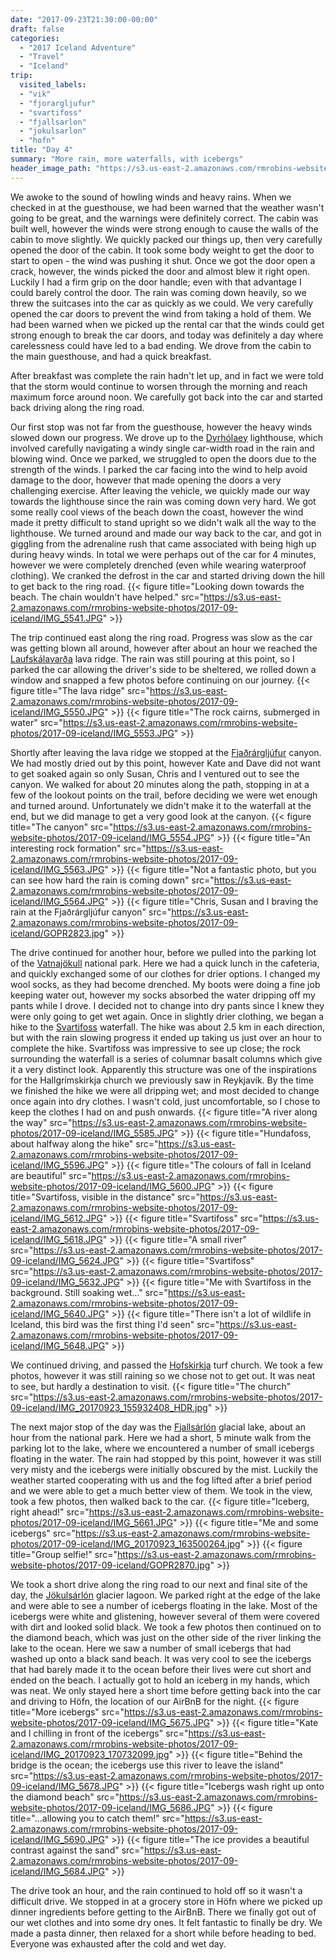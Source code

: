 ```yaml
---
date: "2017-09-23T21:30:00-00:00"
draft: false
categories:
  - "2017 Iceland Adventure"
  - "Travel"
  - "Iceland"
trip:
  visited_labels:
  - "vik"
  - "fjorargljufur"
  - "svartifoss"
  - "fjallsarlon"
  - "jokulsarlon"
  - "hofn"
title: "Day 4"
summary: "More rain, more waterfalls, with icebergs"
header_image_path: "https://s3.us-east-2.amazonaws.com/rmrobins-website-photos/2017-09-iceland/IMG_5640.JPG"
---
```


We awoke to the sound of howling winds and heavy rains. When we checked in at the guesthouse, we had been warned that the weather wasn't going to be great, and the warnings were definitely correct. The cabin was built well, however the winds were strong enough to cause the walls of the cabin to move slightly. We quickly packed our things up, then very carefully opened the door of the cabin. It took some body weight to get the door to start to open - the wind was pushing it shut. Once we got the door open a crack, however, the winds picked the door and almost blew it right open. Luckily I had a firm grip on the door handle; even with that advantage I could barely control the door. The rain was coming down heavily, so we threw the suitcases into the car as quickly as we could. We very carefully opened the car doors to prevent the wind from taking a hold of them. We had been warned when we picked up the rental car that the winds could get strong enough to break the car doors, and today was definitely a day where carelessness could have led to a bad ending. We drove from the cabin to the main guesthouse, and had a quick breakfast.

After breakfast was complete the rain hadn't let up, and in fact we were told that the storm would continue to worsen through the morning and reach maximum force around noon. We carefully got back into the car and started back driving along the ring road.

Our first stop was not far from the guesthouse, however the heavy winds slowed down our progress. We drove up to the [Dyrhólaey](https://en.wikipedia.org/wiki/Dyrh%C3%B3laey) lighthouse, which involved carefully navigating a windy single car-width road in the rain and blowing wind. Once we parked, we struggled to open the doors due to the strength of the winds. I parked the car facing into the wind to help avoid damage to the door, however that made opening the doors a very challenging exercise. After leaving the vehicle, we quickly made our way towards the lighthouse since the rain was coming down very hard. We got some really cool views of the beach down the coast, however the wind made it pretty difficult to stand upright so we didn't walk all the way to the lighthouse. We turned around and made our way back to the car, and got in giggling from the adrenaline rush that came associated with being high up during heavy winds. In total we were perhaps out of the car for 4 minutes, however we were completely drenched (even while wearing waterproof clothing). We cranked the defrost in the car and started driving down the hill to get back to the ring road.
{{< figure title="Looking down towards the beach. The chain wouldn't have helped." src="https://s3.us-east-2.amazonaws.com/rmrobins-website-photos/2017-09-iceland/IMG_5541.JPG" >}}

The trip continued east along the ring road. Progress was slow as the car was getting blown all around, however after about an hour we reached the [Laufskálavarða](http://www.katlageopark.com/geosites/laufskalavarda/) lava ridge. The rain was still pouring at this point, so I parked the car allowing the driver's side to be sheltered, we rolled down a window and snapped a few photos before continuing on our journey.
{{< figure title="The lava ridge" src="https://s3.us-east-2.amazonaws.com/rmrobins-website-photos/2017-09-iceland/IMG_5550.JPG" >}}
{{< figure title="The rock cairns, submerged in water" src="https://s3.us-east-2.amazonaws.com/rmrobins-website-photos/2017-09-iceland/IMG_5553.JPG" >}}

Shortly after leaving the lava ridge we stopped at the [Fjaðrárgljúfur](https://en.wikipedia.org/wiki/Fja%C3%B0r%C3%A1rglj%C3%BAfur) canyon. We had mostly dried out by this point, however Kate and Dave did not want to get soaked again so only Susan, Chris and I ventured out to see the canyon. We walked for about 20 minutes along the path, stopping in at a few of the lookout points on the trail, before deciding we were wet enough and turned around. Unfortunately we didn't make it to the waterfall at the end, but we did manage to get a very good look at the canyon.
{{< figure title="The canyon" src="https://s3.us-east-2.amazonaws.com/rmrobins-website-photos/2017-09-iceland/IMG_5554.JPG" >}}
{{< figure title="An interesting rock formation" src="https://s3.us-east-2.amazonaws.com/rmrobins-website-photos/2017-09-iceland/IMG_5563.JPG" >}}
{{< figure title="Not a fantastic photo, but you can see how hard the rain is coming down" src="https://s3.us-east-2.amazonaws.com/rmrobins-website-photos/2017-09-iceland/IMG_5564.JPG" >}}
{{< figure title="Chris, Susan and I braving the rain at the Fjaðrárgljúfur canyon" src="https://s3.us-east-2.amazonaws.com/rmrobins-website-photos/2017-09-iceland/GOPR2823.jpg" >}}

The drive continued for another hour, before we pulled into the parking lot of the [Vatnajökull](https://en.wikipedia.org/wiki/Vatnaj%C3%B6kull) national park. Here we had a quick lunch in the cafeteria, and quickly exchanged some of our clothes for drier options. I changed my wool socks, as they had become drenched. My boots were doing a fine job keeping water out, however my socks absorbed the water dripping off my pants while I drove. I decided not to change into dry pants since I knew they were only going to get wet again. Once in slightly drier clothing, we began a hike to the [Svartifoss](https://en.wikipedia.org/wiki/Svartifoss) waterfall. The hike was about 2.5 km in each direction, but with the rain slowing progress it ended up taking us just over an hour to complete the hike. Svartifoss was impressive to see up close; the rock surrounding the waterfall is a series of columnar basalt columns which give it a very distinct look. Apparently this structure was one of the inspirations for the Hallgrímskirkja church we previously saw in Reykjavík. By the time we finished the hike we were all dripping wet; and most decided to change once again into dry clothes. I wasn't cold, just uncomfortable, so I chose to keep the clothes I had on and push onwards.
{{< figure title="A river along the way" src="https://s3.us-east-2.amazonaws.com/rmrobins-website-photos/2017-09-iceland/IMG_5585.JPG" >}}
{{< figure title="Hundafoss, about halfway along the hike" src="https://s3.us-east-2.amazonaws.com/rmrobins-website-photos/2017-09-iceland/IMG_5596.JPG" >}}
{{< figure title="The colours of fall in Iceland are beautiful" src="https://s3.us-east-2.amazonaws.com/rmrobins-website-photos/2017-09-iceland/IMG_5600.JPG" >}}
{{< figure title="Svartifoss, visible in the distance" src="https://s3.us-east-2.amazonaws.com/rmrobins-website-photos/2017-09-iceland/IMG_5612.JPG" >}}
{{< figure title="Svartifoss" src="https://s3.us-east-2.amazonaws.com/rmrobins-website-photos/2017-09-iceland/IMG_5618.JPG" >}}
{{< figure title="A small river" src="https://s3.us-east-2.amazonaws.com/rmrobins-website-photos/2017-09-iceland/IMG_5624.JPG" >}}
{{< figure title="Svartifoss" src="https://s3.us-east-2.amazonaws.com/rmrobins-website-photos/2017-09-iceland/IMG_5632.JPG" >}}
{{< figure title="Me with Svartifoss in the background. Still soaking wet..." src="https://s3.us-east-2.amazonaws.com/rmrobins-website-photos/2017-09-iceland/IMG_5640.JPG" >}}
{{< figure title="There isn't a lot of wildlife in Iceland, this bird was the first thing I'd seen" src="https://s3.us-east-2.amazonaws.com/rmrobins-website-photos/2017-09-iceland/IMG_5648.JPG" >}}

We continued driving, and passed the [Hofskirkja](http://icelandmag.visir.is/article/very-last-turf-church-hof-southeast-iceland-was-built-1884) turf church. We took a few photos, however it was still raining so we chose not to get out. It was neat to see, but hardly a destination to visit.
{{< figure title="The church" src="https://s3.us-east-2.amazonaws.com/rmrobins-website-photos/2017-09-iceland/IMG_20170923_155932408_HDR.jpg" >}}

The next major stop of the day was the [Fjallsárlón](https://en.wikipedia.org/wiki/Fjalls%C3%A1rl%C3%B3n) glacial lake, about an hour from the national park. Here we had a short, 5 minute walk from the parking lot to the lake, where we encountered a number of small icebergs floating in the water. The rain had stopped by this point, however it was still very misty and the icebergs were initially obscured by the mist. Luckily the weather started cooperating with us and the fog lifted after a brief period and we were able to get a much better view of them. We took in the view, took a few photos, then walked back to the car.
{{< figure title="Iceberg, right ahead!" src="https://s3.us-east-2.amazonaws.com/rmrobins-website-photos/2017-09-iceland/IMG_5661.JPG" >}}
{{< figure title="Me and some icebergs" src="https://s3.us-east-2.amazonaws.com/rmrobins-website-photos/2017-09-iceland/IMG_20170923_163500264.jpg" >}}
{{< figure title="Group selfie!" src="https://s3.us-east-2.amazonaws.com/rmrobins-website-photos/2017-09-iceland/GOPR2870.jpg" >}}

We took a short drive along the ring road to our next and final site of the day, the [Jökulsárlón](https://en.wikipedia.org/wiki/J%C3%B6kuls%C3%A1rl%C3%B3n) glacier lagoon. We parked right at the edge of the lake and were able to see a number of icebergs floating in the lake. Most of the icebergs were white and glistening, however several of them were covered with dirt and looked solid black. We took a few photos then continued on to the diamond beach, which was just on the other side of the river linking the lake to the ocean. Here we saw a number of small icebergs that had washed up onto a black sand beach. It was very cool to see the icebergs that had barely made it to the ocean before their lives were cut short and ended on the beach. I actually got to hold an iceberg in my hands, which was neat. We only stayed here a short time before getting back into the car and driving to Höfn, the location of our AirBnB for the night.
{{< figure title="More icebergs" src="https://s3.us-east-2.amazonaws.com/rmrobins-website-photos/2017-09-iceland/IMG_5675.JPG" >}}
{{< figure title="Kate and I chilling in front of the icebergs" src="https://s3.us-east-2.amazonaws.com/rmrobins-website-photos/2017-09-iceland/IMG_20170923_170732099.jpg" >}}
{{< figure title="Behind the bridge is the ocean; the icebergs use this river to leave the island" src="https://s3.us-east-2.amazonaws.com/rmrobins-website-photos/2017-09-iceland/IMG_5678.JPG" >}}
{{< figure title="Icebergs wash right up onto the diamond beach" src="https://s3.us-east-2.amazonaws.com/rmrobins-website-photos/2017-09-iceland/IMG_5686.JPG" >}}
{{< figure title="...allowing you to catch them!" src="https://s3.us-east-2.amazonaws.com/rmrobins-website-photos/2017-09-iceland/IMG_5690.JPG" >}}
{{< figure title="The ice provides a beautiful contrast against the sand" src="https://s3.us-east-2.amazonaws.com/rmrobins-website-photos/2017-09-iceland/IMG_5684.JPG" >}}

The drive took an hour, and the rain continued to hold off so it wasn't a difficult drive. We stopped in at a grocery store in Höfn where we picked up dinner ingredients before getting to the AirBnB. There we finally got out of our wet clothes and into some dry ones. It felt fantastic to finally be dry. We made a pasta dinner, then relaxed for a short while before heading to bed. Everyone was exhausted after the cold and wet day.

